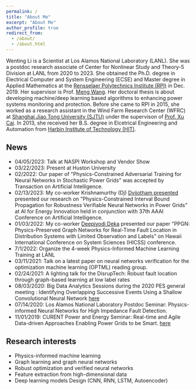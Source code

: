 ```yaml
---
permalink: /
title: "About Me"
excerpt: "About Me"
author_profile: true
redirect_from: 
  - /about/
  - /about.html
---
```

Wenting Li is a Scientist at Los Alamos National Laboratory (LANL). She was a postdoc research associate of Center for Nonlinear Study and Theory-5 Division at LANL from 2020 to 2023. She obtained the Ph.D. degree in  Electrical Computer and System Engineering (ECSE) and Master degree in Applied Mathematics at the [Rensselaer Polytechnics Institute (RPI)](https://www.rpi.edu/) in Dec. 2019.  Her supervisor is Prof. [Meng Wang](https://ecse.rpi.edu/~wang/). Her doctoral thesis is about developing machine/deep learning based algorithms to enhancing power systems monitoring and protection. Before she came to RPI in 2015, she worked as a research assistant in the Wind Farm Research Center (WFRC) at [Shanghai Jiao Tong University (SJTU)](http://en.sjtu.edu.cn/) under the supervison of [Prof. Xu Cai](http://eei.sjtu.edu.cn/en/Show.aspx?info_id=433&info_lb=329&flag=282). In 2013, she received her B.S. degree in Elcetrical Engineering and Automation from [Harbin Institute of Technology (HIT)](http://en.hit.edu.cn/). 
 
## News
* 04/05/2023: Talk at NASPI Workshop and Vendor Show
* 03/22/2023: Present at Huston University
* 02/2022: Our paper of "Physics-Constrained Adversarial Training for Neural Networks in Stochastic Power Grids" was accepted by Transaction on Artificial Intelligence.
* 02/13/2023: My co-worker Krishnamurthy (Dj) [Dvijotham presented](https://dj-research.netlify.app/) presented our research on "Physics-Constrained Interval Bound Propagation for Robustness Verifiable  Neural Networks in Power Grids" at AI for Energy Innovation
held in conjunction with 37th AAAI Conference on Artificial Intelligence.
* 01/03/2022: My co-worker [Deepjyodi Deka](https://www.linkedin.com/in/deepjyoti-deka-8a44388) presented our paper "PPGN: Physics-Preserved Graph Networks for Real-Time Fault Location in Distribution Systems with Limited Observation and Labels" on Hawaii International Conference on System Sciences (HICSS) conference. 
* 7/1/2022: Organize the 4-week Physics-Informed Machine Learning Training at LANL 
* 03/11/2021: Talk on a latest paper on neural networks verification for the optimization machine learning (OPTML) reading group.
* 02/24/2021: A lighting talk for the DisrupTech: Robust fault location through graph-based learning at low label rates
* 08/03/2020: Big Data Analytics Sessions during the 2020 PES general meeting : Identifying Overlapping Successive Events Using a Shallow Convolutional Neural Network  [here](https://pes-gm.org/2020/)
* 07/14/2020: Los Alamos National Laboratory Postdoc Seminar: Physics-informed Neural Networks for High Impedance Fault Detection.
* 11/01/2019: CURENT Power and Energy Seminar: Real-time and Agile Data-driven Approaches Enabling Power Grids to be Smart. [here](https://curent.utk.edu/news/press-releases/wenting-li-rpi-give-curent-power-and-energy-seminar-fri-nov-1/)

## Research interests 
* Physics-informed machine learning
* Graph learning and graph neural networks
* Robust optimization and verified neural networks
* Feature extraction from high-dimensional data  
* Deep learning models Design (CNN, RNN, LSTM, Autoencoder)  

